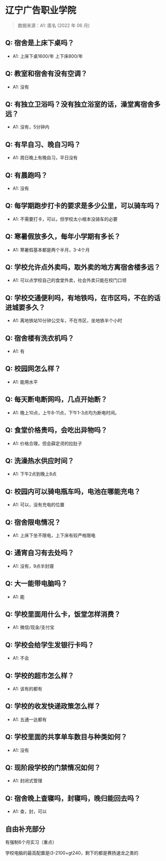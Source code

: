 # 辽宁广告职业学院

> 数据来源：A1: 匿名 (2022 年 06 月)

## Q: 宿舍是上床下桌吗？

- A1: 上床下桌1600/年  上下床800/年

## Q: 教室和宿舍有没有空调？

- A1: 没有

## Q: 有独立卫浴吗？没有独立浴室的话，澡堂离宿舍多远？

- A1: 没有，5分钟内

## Q: 有早自习、晚自习吗？

- A1: 周日晚上有晚自习，平日没有

## Q: 有晨跑吗？

- A1: 没有

## Q: 每学期跑步打卡的要求是多少公里，可以骑车吗？

- A1: 不需要打卡，可以，但学校太小根本没骑车的必要

## Q: 寒暑假放多久，每年小学期有多长？

- A1: 寒暑假基本都是两个半月，3-4个月

## Q: 学校允许点外卖吗，取外卖的地方离宿舍楼多远？

- A1: 可以点学校自己的食堂外卖，社会外卖只能在校门口领

## Q: 学校交通便利吗，有地铁吗，在市区吗，不在的话进城要多久？

- A1: 离地铁站10分钟公交车，不在市区，坐地铁半个小时

## Q: 宿舍楼有洗衣机吗？

- A1: 有

## Q: 校园网怎么样？

- A1: 能用水平

## Q: 每天断电断网吗，几点开始断？

- A1: 晚上10点，上午8-11点，下午1-3点均为断电时间。

## Q: 食堂价格贵吗，会吃出异物吗？

- A1: 价格合理，但会薛定谔的拉肚子

## Q: 洗澡热水供应时间？

- A1: 下午2点到晚上8点

## Q: 校园内可以骑电瓶车吗，电池在哪能充电？

- A1: 可以，没有充电的位置

## Q: 宿舍限电情况？

- A1: 上床下坐不限电，上下床有较严格限电

## Q: 通宵自习有去处吗？

- A1: 没有，9点半封寝

## Q: 大一能带电脑吗？

- A1: 能

## Q: 学校里面用什么卡，饭堂怎样消费？

- A1: 微信/现金/支付宝

## Q: 学校会给学生发银行卡吗？

- A1: 不会

## Q: 学校的超市怎么样？

- A1: 该有的都有

## Q: 学校的收发快递政策怎么样？

- A1: 五通一达都有

## Q: 学校里面的共享单车数目与种类如何？

- A1: 没有

## Q: 现阶段学校的门禁情况如何？

- A1: 封闭式管理

## Q: 宿舍晚上查寝吗，封寝吗，晚归能回去吗？

- A1: 查，封，可以

## 自由补充部分

有强制6个月实习（重点）

学校电脑的最高配置是i3-2100+gt240，剩下的都是赛扬速龙之类的